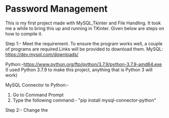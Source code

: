 # Password Management
This is my first project made with MySQL,Tkinter and File Handling. It took me a while to bring this up and running in TKinter. Given below are steps on how to compile it.

Step 1:- Meet the requirement.
To ensure the program works well, a couple of programs are required.Links will be provided to download them.
MySQL: https://dev.mysql.com/downloads/ 

Python:-https://www.python.org/ftp/python/3.7.9/python-3.7.9-amd64.exe (I used Python 3.7.9 to make this project, anything that is Python 3 will work)

MySQL Connector to Python:-
  1. Go to Command Prompt
  2. Type the following command:- "pip install mysql-connector-python"

Step 2:- Change the
